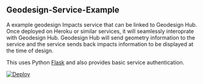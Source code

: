 ## Geodesign-Service-Example
A example geodesign Impacts service that can be linked to Geodesign Hub. Once deployed on Heroku or similar services, it will seamlessly interoprate with Geodesign Hub. Geodesign Hub will send geometry information to the service and the service sends back impacts information to be displayed at the time of design. 

This uses Python [Flask](http://flask.pocoo.org/) and also provides basic service authentication. 

[![Deploy](https://www.herokucdn.com/deploy/button.svg)](https://heroku.com/deploy)
